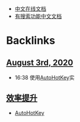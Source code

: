 - [中文在线文档](https://ahkcn.github.io/docs/AutoHotkey.htm)
- [有搜索功能中文文档]()

# Backlinks
## [August 3rd, 2020](<August 3rd, 2020.md>)
- 16:38 使用[AutoHotKey](<AutoHotKey.md>)实

## [效率提升](<效率提升.md>)
- [AutoHotKey](<AutoHotKey.md>)

